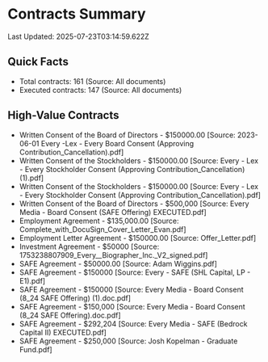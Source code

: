 # Contracts Summary
Last Updated: 2025-07-23T03:14:59.622Z

## Quick Facts
- Total contracts: 161 (Source: All documents)
- Executed contracts: 147 (Source: All documents)

## High-Value Contracts
- Written Consent of the Board of Directors - $150000.00 [Source: 2023-06-01 Every -Lex - Every Board Consent (Approving Contribution_Cancellation).pdf]
- Written Consent of the Stockholders - $150000.00 [Source: Every - Lex - Every Stockholder Consent (Approving Contribution_Cancellation) (1).pdf]
- Written Consent of the Stockholders - $150000.00 [Source: Every - Lex - Every Stockholder Consent (Approving Contribution_Cancellation).pdf]
- Written Consent of the Board of Directors - $500,000 [Source: Every Media - Board Consent (SAFE Offering) EXECUTED.pdf]
- Employment Agreement - $135,000.00 [Source: Complete_with_DocuSign_Cover_Letter_Evan.pdf]
- Employment Letter Agreement - $150000.00 [Source: Offer_Letter.pdf]
- Investment Agreement - $50000 [Source: 1753238807909_Every__Biographer_Inc._V2_signed.pdf]
- SAFE Agreement - $50000.00 [Source: Adam Wiggins.pdf]
- SAFE Agreement - $150000 [Source: Every - SAFE (SHL Capital, LP - E1).pdf]
- SAFE Agreement - $150000 [Source: Every Media - Board Consent (8_24 SAFE Offering) (1).doc.pdf]
- SAFE Agreement - $150,000 [Source: Every Media - Board Consent (8_24 SAFE Offering).doc.pdf]
- SAFE Agreement - $292,204 [Source: Every Media - SAFE (Bedrock Capital II) EXECUTED.pdf]
- SAFE Agreement - $250,000 [Source: Josh Kopelman - Graduate Fund.pdf]

